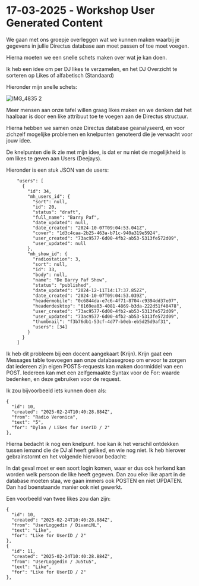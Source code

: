 # 17‐03‐2025 ‐ Workshop User Generated Content

We gaan met ons groepje overleggen wat we kunnen maken waarbij je gegevens in jullie Directus database aan moet passen of toe moet voegen. 

Hierna moeten we een snelle schets maken over wat je kan doen. 

Ik heb een idee om per DJ likes te verzamelen, en het DJ Overzicht te sorteren op Likes of alfabetisch (Standaard)

Hieronder mijn snelle schets:

![IMG_4835 2](https://github.com/user-attachments/assets/0e55412b-5d48-4e3b-946b-480370d9f5f9)

Meer mensen aan onze tafel willen graag likes maken en we denken dat het haalbaar is door een like attribuut toe te voegen aan de Directus structuur.


Hierna hebben we samen onze Directus database geanalyseerd, en voor zichzelf mogelijke problemen en knelpunten genoteerd die je verwacht voor jouw idee. 

De knelpunten die ik zie met mijn idee, is dat er nu niet de mogelijkheid is om likes te geven aan Users (Deejays).

Hieronder is een stuk JSON van de users:

        "users": [
          {
            "id": 34,
            "mh_users_id": {
              "sort": null,
              "id": 20,
              "status": "draft",
              "full_name": "Barry Paf",
              "date_updated": null,
              "date_created": "2024-10-07T09:04:53.041Z",
              "cover": "1d3c4caa-2b25-463a-b71c-940a319e5924",
              "user_created": "73ac9577-6d00-4fb2-ab53-5313fe572d09",
              "user_updated": null
            },
            "mh_show_id": {
              "radiostation": 3,
              "sort": null,
              "id": 33,
              "body": null,
              "name": "De Barry Paf Show",
              "status": "published",
              "date_updated": "2024-12-11T14:17:37.852Z",
              "date_created": "2024-10-07T09:04:53.039Z",
              "headermobile": "0c6844da-e7c6-4f71-8704-c9394dd37e07",
              "headerdesktop": "6169ea03-4081-4869-b3da-222d51f40478",
              "user_created": "73ac9577-6d00-4fb2-ab53-5313fe572d09",
              "user_updated": "73ac9577-6d00-4fb2-ab53-5313fe572d09",
              "thumbnail": "f3b76db1-53cf-4d77-b0eb-eb5d25d9af31",
              "users": [34]
            }
          }
        ]
Ik heb dit probleem bij een docent aangekaart (Krijn). Krijn gaat een Messages table toevoegen aan onze databasegroep om ervoor te zorgen dat iedereen zijn eigen POSTS-requests kan maken doormiddel van een POST. Iedereen kan met een zelfgemaakte Syntax voor de For: waarde bedenken, en deze gebruiken voor de request.

Ik zou bijvoorbeeld iets kunnen doen als:

        
    {
      "id": 10,
      "created": "2025-02-24T10:40:28.884Z",
      "from": "Radio Veronica",
      "text": "5",
      "for": "Dylan / Likes for UserID / 2"
    },
        
Hierna bedacht ik nog een knelpunt. hoe kan ik het verschil ontdekken tussen iemand die de DJ al heeft geliked, en wie nog niet.
Ik heb hierover gebrainstormt en het volgende hiervoor bedacht:

In dat geval moet er een soort login komen, waar er dus ook herkend kan worden welk persoon de like heeft gegeven.
Dan zou elke like apart in de database moeten staa, we gaan immers ook POSTEN en niet UPDATEN. Dan had boenstaande manier ook niet gewerkt.

Een voorbeeld van twee likes zou dan zijn:

    {
      "id": 10,
      "created": "2025-02-24T10:40:28.884Z",
      "from": "UserLoggedin / DivaniNL",
      "text": "Like",
      "for": "Like for UserID / 2"
    },
    {
      "id": 11,
      "created": "2025-02-24T10:40:28.884Z",
      "from": "UserLoggedin / Ju5tu5",
      "text": "Like",
      "for": "Like for UserID / 2"
    },
